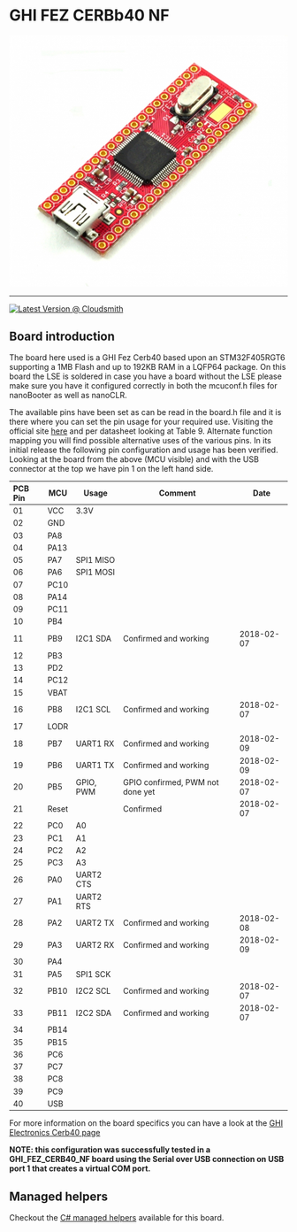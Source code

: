 # GHI FEZ CERBb40 NF

![GHI FEZ CERB40](https://github.com/nanoframework/nf-Community-Targets/blob/main/ChibiOS/GHI_FEZ_CERB40_NF/resources/cerb40.jpg?raw=true)

-----

[![Latest Version @ Cloudsmith](https://api-prd.cloudsmith.io/v1/badges/version/net-nanoframework/nanoframework-images-community-targets/raw/GHI_FEZ_CERB40_NF/latest/x/?render=true)](https://cloudsmith.io/~net-nanoframework/repos/nanoframework-images-community-targets/packages/detail/raw/GHI_FEZ_CERB40_NF/latest/)

## Board introduction

The board here used is a GHI Fez Cerb40 based upon an STM32F405RGT6 supporting a 1MB Flash and up to 192KB RAM in a LQFP64 package. On this board the LSE is soldered in case you have a board without the LSE please make sure you have it configured correctly in both the mcuconf.h files for nanoBooter as well as nanoCLR.

The available pins have been set as can be read in the board.h file and it is there where you can set the pin usage for your required use. Visiting the official site [here](http://www.st.com/content/st_com/en/products/microcontrollers/stm32-32-bit-arm-cortex-mcus/stm32-high-performance-mcus/stm32f4-series/stm32f405-415/stm32f405rg.html) and per datasheet looking at Table 9. Alternate function mapping you will find possible alternative uses of the various pins. In its initial release the following pin configuration and usage has been verified. Looking at the board from the above (MCU visible) and with the USB connector at the top we have pin 1 on the left hand side.

| PCB Pin | MCU | Usage | Comment | Date |
|:---|---|---|---|---|
| 01 | VCC | 3.3V | | |
| 02 | GND | | | |
| 03 | PA8 | | | |
| 04 | PA13 | | | |
| 05 | PA7 | SPI1 MISO | | |
| 06 | PA6 | SPI1 MOSI | | |
| 07 | PC10 | | | |
| 08 | PA14 | | | |
| 09 | PC11 | | | |
| 10 | PB4 | | | |
| 11 | PB9 | I2C1 SDA | Confirmed and working | 2018-02-07 |
| 12 | PB3 | | | |
| 13 | PD2 | | | |
| 14 | PC12 | | | |
| 15 | VBAT | | | |
| 16 | PB8 | I2C1 SCL | Confirmed and working | 2018-02-07 |
| 17 | LODR | | | |
| 18 | PB7 | UART1 RX | Confirmed and working | 2018-02-09 |
| 19 | PB6 | UART1 TX | Confirmed and working | 2018-02-09 |
| 20 | PB5 | GPIO, PWM | GPIO confirmed, PWM not done yet | 2018-02-07 |
| 21 | Reset | | Confirmed | 2018-02-07 |
| 22 | PC0 | A0 | | |
| 23 | PC1 | A1 | | |
| 24 | PC2 | A2 | | |
| 25 | PC3 | A3 | | |
| 26 | PA0 | UART2 CTS | | |
| 27 | PA1 | UART2 RTS | | |
| 28 | PA2 | UART2 TX | Confirmed and working | 2018-02-08 |
| 29 | PA3 | UART2 RX | Confirmed and working | 2018-02-09 |
| 30 | PA4 | | | |
| 31 | PA5 | SPI1 SCK | | |
| 32 | PB10 | I2C2 SCL | Confirmed and working | 2018-02-07 |
| 33 | PB11 | I2C2 SDA | Confirmed and working | 2018-02-07 |
| 34 | PB14 | | | |
| 35 | PB15 | | | |
| 36 | PC6 | | | |
| 37 | PC7 | | | |
| 38 | PC8 | | | |
| 39 | PC9 | | | |
| 40 | USB | | | |

For more information on the board specifics you can have a look at the [GHI Electronics Cerb40 page](https://docs.ghielectronics.com/hardware/breakout/fez-cerb40.html)

**NOTE: this configuration was successfully tested in a GHI_FEZ_CERB40_NF board using the Serial over USB connection on USB port 1 that creates a virtual COM port.**

## Managed helpers

Checkout the [C# managed helpers](https://github.com/nanoframework/nf-Community-Targets/tree/main/ChibiOS/GHI_FEZ_CERB40_NF/managed_helpers) available for this board.
